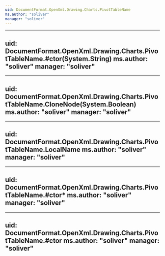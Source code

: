 ```yaml
---
uid: DocumentFormat.OpenXml.Drawing.Charts.PivotTableName
ms.author: "soliver"
manager: "soliver"
---
```


---
uid: DocumentFormat.OpenXml.Drawing.Charts.PivotTableName.#ctor(System.String)
ms.author: "soliver"
manager: "soliver"
---

---
uid: DocumentFormat.OpenXml.Drawing.Charts.PivotTableName.CloneNode(System.Boolean)
ms.author: "soliver"
manager: "soliver"
---

---
uid: DocumentFormat.OpenXml.Drawing.Charts.PivotTableName.LocalName
ms.author: "soliver"
manager: "soliver"
---

---
uid: DocumentFormat.OpenXml.Drawing.Charts.PivotTableName.#ctor*
ms.author: "soliver"
manager: "soliver"
---

---
uid: DocumentFormat.OpenXml.Drawing.Charts.PivotTableName.#ctor
ms.author: "soliver"
manager: "soliver"
---
